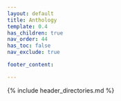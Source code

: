 ```yaml
---
layout: default
title: Anthology
template: 0.4
has_children: true
nav_order: 44
has_toc: false
nav_exclude: true

footer_content: 

---
```


{% include header_directories.md %}

